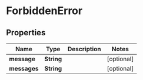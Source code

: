 

# ForbiddenError


## Properties

Name | Type | Description | Notes
------------ | ------------- | ------------- | -------------
**message** | **String** |  |  [optional]
**messages** | **String** |  |  [optional]




